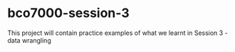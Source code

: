 # bco7000-session-3

This project will contain practice examples of what we learnt in Session 3 - data wrangling
